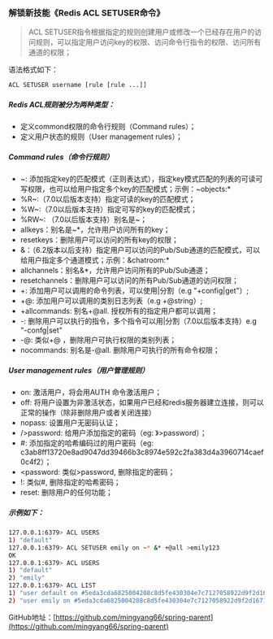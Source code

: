 ### 解锁新技能《Redis ACL SETUSER命令》

> ACL SETUSER指令根据指定的规则创建用户或修改一个已经存在用户的访问规则，可以指定用户访问key的权限、访问命令行指令的权限、访问所有通道的权限；

语法格式如下：

```sh
ACL SETUSER username [rule [rule ...]]
```

##### Redis ACL规则被分为两种类型：

- 定义commond权限的命令行规则（Command rules）；
- 定义用户状态的规则（User management rules）；

##### Command rules（命令行规则）

- ~<pattern>: 添加指定key的匹配模式（正则表达式），指定key模式匹配的列表的可读可写权限，也可以给用户指定多个key的匹配模式；示例：~objects:*
- %R~<pattern>:（7.0以后版本支持）指定可读的key的匹配模式；
- %W~<pattern>:（7.0以后版本支持）指定可写的key的匹配模式；
- %RW~<pattern>: （7.0以后版本支持）别名是~<pattern>；
- allkeys：别名是~*，允许用户访问所有的key；
- resetkeys：删除用户可以访问的所有key的权限；
- &<pattern>：（6.2版本以后支持）指定用户可以访问的Pub/Sub通道的匹配模式，可以给用户指定多个通道模式；示例：&chatroom:*
- allchannels：别名&*，允许用户访问所有的Pub/Sub通道；
- resetchannels：删除用户可以访问的所有Pub/Sub通道的访问权限；
- +<command>: 添加用户可以调用的命令列表，可以使用|分割（e.g "+config|get"）;
- +@<category>: 添加用户可以调用的类别日志列表（e.g +@string）;
- +allcommands: 别名+@all. 授权所有的指定用户都可以调用；
- -<command>: 删除用户可以执行的指令，多个指令可以用|分割（7.0以后版本支持）e.g "-confg|set"
- -@<category>: 类似+@<category> ，删除用户可执行权限的类别列表；
- nocommands: 别名是-@all. 删除用户可执行的所有命令权限；

##### User management rules（用户管理规则）

- on: 激活用户，将会用AUTH <username> <password> 命令激活用户；
- off: 将用户设置为非激活状态，如果用户已经和redis服务器建立连接，则可以正常的操作（除非删除用户或者关闭连接）
- nopass: 设置用户无密码认证；
- />password: 给用户添加指定的密码（eg: 》>password）；
- #<hashedpassword>: 添加指定的哈希编码过的用户密码（eg: c3ab8ff13720e8ad9047dd39466b3c8974e592c2fa383d4a3960714caef0c4f2）；
- <password: 类似>password, 删除指定的密码；
- !<hashedpassword>: 类似#<hashedpassword>, 删除指定的哈希密码；
- reset: 删除用户的任何功能；

##### 示例如下：

```sh
127.0.0.1:6379> ACL USERS
1) "default"
127.0.0.1:6379> ACL SETUSER emily on ~* &* +@all >emily123
OK
127.0.0.1:6379> ACL USERS 
1) "default"
2) "emily"
127.0.0.1:6379> ACL LIST
1) "user default on #5eda3cda6825004208c8d5fe430304e7c7127058922d9f2d1671389e71fd9222 ~* &* +@all"
2) "user emily on #5eda3cda6825004208c8d5fe430304e7c7127058922d9f2d1671389e71fd9222 ~* &* +@all"
```

GitHub地址：[https://github.com/mingyang66/spring-parent](https://github.com/mingyang66/spring-parent)